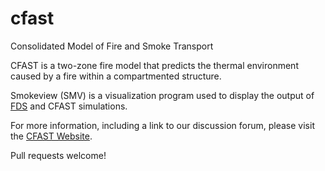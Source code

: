 # cfast
Consolidated Model of Fire and Smoke Transport


CFAST is a two-zone fire model that predicts the thermal environment caused by a fire within a compartmented structure.

Smokeview (SMV) is a visualization program used to display the output of [FDS](https://github.com/firemodels/fds-smv) and CFAST simulations.

For more information, including a link to our discussion forum, please visit the [CFAST Website](http://firemodels.github.io/cfast/).

Pull requests welcome!

